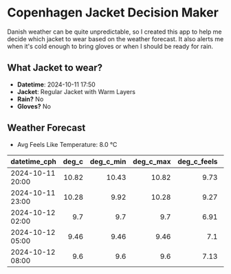 
# Copenhagen Jacket Decision Maker

Danish weather can be quite unpredictable, so I created this app to help me decide which jacket to wear based on the weather forecast. 
It also alerts me when it's cold enough to bring gloves or when I should be ready for rain.

## What Jacket to wear?

- **Datetime**: 2024-10-11 17:50
- **Jacket**: Regular Jacket with Warm Layers
- **Rain?** No
- **Gloves?** No

## Weather Forecast
- Avg Feels Like Temperature: 8.0 °C

| datetime_cph     |   deg_c |   deg_c_min |   deg_c_max |   deg_c_feels | weather   | wind   | rain   |
|:-----------------|--------:|------------:|------------:|--------------:|:----------|:-------|:-------|
| 2024-10-11 20:00 |   10.82 |       10.43 |       10.82 |          9.73 | Clouds    | High   | None   |
| 2024-10-11 23:00 |   10.28 |        9.92 |       10.28 |          9.27 | Clouds    | High   | None   |
| 2024-10-12 02:00 |    9.7  |        9.7  |        9.7  |          6.91 | Clouds    | High   | None   |
| 2024-10-12 05:00 |    9.46 |        9.46 |        9.46 |          7.1  | Clouds    | Low    | None   |
| 2024-10-12 08:00 |    9.6  |        9.6  |        9.6  |          7.13 | Clouds    | Low    | None   |
        